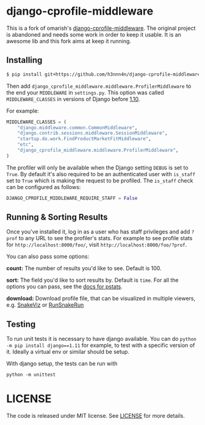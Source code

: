 # django-cprofile-middleware

This is a fork of omarish's
[django-cprofile-middleware](https://github.com/omarish/django-cprofile-middleware/).
The original project is abandoned and needs some work in order to keep it
usable. It is an awesome lib and this fork aims at keep it running.

## Installing

```bash
$ pip install git+https://github.com/h3nnn4n/django-cprofile-middleware@v1.1.0
```

Then add
`django_cprofile_middleware.middleware.ProfilerMiddleware`
to the end your `MIDDLEWARE` in `settings.py`.  This option was called
`MIDDLEWARE_CLASSES` in versions of Django before
[1.10](https://docs.djangoproject.com/en/1.10/topics/http/middleware/).

For example:

```python
MIDDLEWARE_CLASSES = (
    "django.middleware.common.CommonMiddleware",
    "django.contrib.sessions.middleware.SessionMiddleware",
    "startup.do.work.FindProductMarketFitMiddleware",
    "etc",
    "django_cprofile_middleware.middleware.ProfilerMiddleware",
)
```

The profiler will only be available when the Django setting `DEBUG` is set to
`True`. By default it's also required to be an authenticated user with
`is_staff` set to `True` which is making the request to be profiled. The
`is_staff` check can be configured as follows:

```python
DJANGO_CPROFILE_MIDDLEWARE_REQUIRE_STAFF = False
```

## Running & Sorting Results

Once you've installed it, log in as a user who has staff privileges and add
`?prof` to any URL to see the profiler's stats. For example to see profile
stats for `http://localhost:8000/foo/`, visit
`http://localhost:8000/foo/?prof`.

You can also pass some options:

**count:** The number of results you'd like to see. Default is 100.

**sort:** The field you'd like to sort results by. Default is `time`. For
all the options you can pass, see the
[docs for pstats](http://docs.python.org/2/library/profile.html#pstats.Stats.sort_stats).

**download:** Download profile file, that can be visualized in multiple
viewers, e.g. [SnakeViz](https://github.com/jiffyclub/snakeviz/) or
[RunSnakeRun](http://www.vrplumber.com/programming/runsnakerun/)

## Testing

To run unit tests it is necessary to have django available. You can do `python
-m pip install django==1.11` for example, to test with a specific version of
it. Ideally a virtual env or similar should be setup.

With django setup, the tests can be run with
```
python -m unittest
```

# LICENSE

The code is released under MIT license. See [LICENSE](LICENSE.txt) for more
details.
